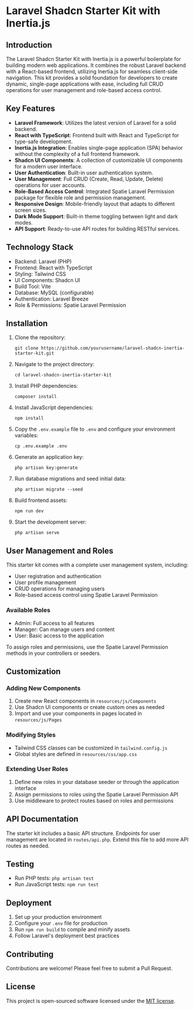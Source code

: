 # Laravel Shadcn Starter Kit with Inertia.js

## Introduction
The Laravel Shadcn Starter Kit with Inertia.js is a powerful boilerplate for building modern web applications. It combines the robust Laravel backend with a React-based frontend, utilizing Inertia.js for seamless client-side navigation. This kit provides a solid foundation for developers to create dynamic, single-page applications with ease, including full CRUD operations for user management and role-based access control.

## Key Features
- **Laravel Framework**: Utilizes the latest version of Laravel for a solid backend.
- **React with TypeScript**: Frontend built with React and TypeScript for type-safe development.
- **Inertia.js Integration**: Enables single-page application (SPA) behavior without the complexity of a full frontend framework.
- **Shadcn UI Components**: A collection of customizable UI components for a modern user interface.
- **User Authentication**: Built-in user authentication system.
- **User Management**: Full CRUD (Create, Read, Update, Delete) operations for user accounts.
- **Role-Based Access Control**: Integrated Spatie Laravel Permission package for flexible role and permission management.
- **Responsive Design**: Mobile-friendly layout that adapts to different screen sizes.
- **Dark Mode Support**: Built-in theme toggling between light and dark modes.
- **API Support**: Ready-to-use API routes for building RESTful services.

## Technology Stack
- Backend: Laravel (PHP)
- Frontend: React with TypeScript
- Styling: Tailwind CSS
- UI Components: Shadcn UI
- Build Tool: Vite
- Database: MySQL (configurable)
- Authentication: Laravel Breeze
- Role & Permissions: Spatie Laravel Permission

## Installation
1. Clone the repository:
   ```
   git clone https://github.com/yourusername/laravel-shadcn-inertia-starter-kit.git
   ```

2. Navigate to the project directory:
   ```
   cd laravel-shadcn-inertia-starter-kit
   ```

3. Install PHP dependencies:
   ```
   composer install
   ```

4. Install JavaScript dependencies:
   ```
   npm install
   ```

5. Copy the `.env.example` file to `.env` and configure your environment variables:
   ```
   cp .env.example .env
   ```

6. Generate an application key:
   ```
   php artisan key:generate
   ```

7. Run database migrations and seed initial data:
   ```
   php artisan migrate --seed
   ```

8. Build frontend assets:
   ```
   npm run dev
   ```

9. Start the development server:
   ```
   php artisan serve
   ```

## User Management and Roles
This starter kit comes with a complete user management system, including:
- User registration and authentication
- User profile management
- CRUD operations for managing users
- Role-based access control using Spatie Laravel Permission

### Available Roles
- Admin: Full access to all features
- Manager: Can manage users and content
- User: Basic access to the application

To assign roles and permissions, use the Spatie Laravel Permission methods in your controllers or seeders.

## Customization
### Adding New Components
1. Create new React components in `resources/js/Components`
2. Use Shadcn UI components or create custom ones as needed
3. Import and use your components in pages located in `resources/js/Pages`

### Modifying Styles
- Tailwind CSS classes can be customized in `tailwind.config.js`
- Global styles are defined in `resources/css/app.css`

### Extending User Roles
1. Define new roles in your database seeder or through the application interface
2. Assign permissions to roles using the Spatie Laravel Permission API
3. Use middleware to protect routes based on roles and permissions

## API Documentation
The starter kit includes a basic API structure. Endpoints for user management are located in `routes/api.php`. Extend this file to add more API routes as needed.

## Testing
- Run PHP tests: `php artisan test`
- Run JavaScript tests: `npm run test`

## Deployment
1. Set up your production environment
2. Configure your `.env` file for production
3. Run `npm run build` to compile and minify assets
4. Follow Laravel's deployment best practices

## Contributing
Contributions are welcome! Please feel free to submit a Pull Request.

## License
This project is open-sourced software licensed under the [MIT license](https://opensource.org/licenses/MIT).
